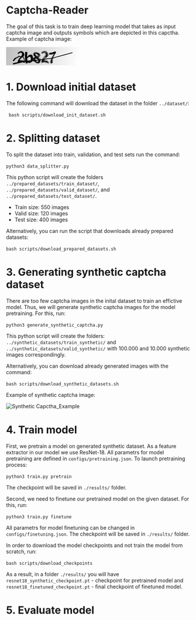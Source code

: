 # Captcha-Reader

The goal of this task is to train deep learning model that takes as input captcha image and outputs symbols which are depicted in this capctha. 
Example of captcha image:

![Capctha_Example](/images/captcha_example.png)

# 1. Download initial dataset
The following command will download the dataset in the folder `../dataset/`:

``` bash scripts/download_init_dataset.sh```

# 2. Splitting dataset
To split the dataset into train, validation, and test sets run the command:

```python3 data_splitter.py```

This python script will create the folders `../prepared_datasets/train_dataset/`, `../prepared_datasets/valid_dataset/`, and `../prepared_datasets/test_dataset/`. 

* Train size: 550 images
* Valid size: 120 images
* Test size: 400 images

Alternatively, you can run the script that downloads already prepared datasets:

 ```bash scripts/download_prepared_datasets.sh```
 
 # 3. Generating synthetic captcha dataset
 There are too few captcha images in the inital dataset to train an effictive model. Thus, we will generate synthetic captcha images for the model pretraining. For this, run:
 
 ```python3 generate_synthetic_captcha.py```
 
 This python script will create the folders: `../synthetic_datasets/train_synthetic/` and `../synthetic_datasets/valid_synthetic/` with 100.000 and 10.000 synthetic images correspondingly. 
 
 Alternatively, you can download already generated images with the command:
 
 ```bash scripts/download_synthetic_datasets.sh```
 
 Example of synthetic captcha image:
 
 ![Synthetic Capctha_Example](/images/synthetic_captcha_example.png)
 
 # 4. Train model
 First, we pretrain a model on generated synthetic dataset. As a feature extractor in our model we use ResNet-18. All parametrs for model pretraining are defined in `configs/pretraining.json`. To launch pretraining process:
 
 ```python3 train.py pretrain```
 
 The checkpoint will be saved in `./results/` folder.
 
 Second, we need to finetune our pretrained model on the given dataset. For this, run:
 
 ```python3 train.py finetune```
 
All parametrs for model finetuning can be changed in `configs/finetuning.json`. The checkpoint will be saved in `./results/` folder.

In order to download the model checkpoints and not train the model from scratch, run: 

```bash scripts/download_checkpoints```

As a result, in a folder `./results/` you will have `resnet18_synthetic_checkpoint.pt` - checkpoint for pretrained model and `resnet18_finetuned_checkpoint.pt` - final checkpoint of finetuned model. 
 
 # 5. Evaluate model
 
 
 
 
 
 
 
 
 
 
 


